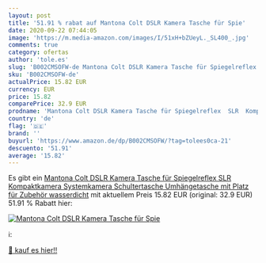 ```yaml
---
layout: post
title: '51.91 % rabat auf Mantona Colt DSLR Kamera Tasche für Spie'
date: 2020-09-22 07:44:05
image: 'https://m.media-amazon.com/images/I/51xH+bZUeyL._SL400_.jpg'
comments: true
category: ofertas
author: 'tole.es'
slug: 'B002CMSOFW-de Mantona Colt DSLR Kamera Tasche für Spiegelreflex SLR...'
sku: 'B002CMSOFW-de'
actualPrice: 15.82 EUR
currency: EUR
price: 15.82
comparePrice: 32.9 EUR
prodname: 'Mantona Colt DSLR Kamera Tasche für Spiegelreflex  SLR  Kompaktkamera  Systemkamera  Schultertasche Umhängetasche mit Platz für Zubehör  wasserdicht'
country: 'de'
flag: '🇩🇪'
brand: ''
buyurl: 'https://www.amazon.de/dp/B002CMSOFW/?tag=tolees0ca-21'
descuento: '51.91'
average: '15.82'
---
```


Es gibt ein [Mantona Colt DSLR Kamera Tasche für Spiegelreflex  SLR  Kompaktkamera  Systemkamera  Schultertasche Umhängetasche mit Platz für Zubehör  wasserdicht](https://www.amazon.de/dp/B002CMSOFW/?tag=tolees0ca-21) mit aktuellem Preis 15.82 EUR (original: 32.9 EUR) 51.91 % Rabatt hier:

[![Mantona Colt DSLR Kamera Tasche für Spie](https://m.media-amazon.com/images/I/51xH+bZUeyL._SL400_.jpg)](https://www.amazon.de/dp/B002CMSOFW/?tag=tolees0ca-21)

ℹ️:


[🛒 kauf es hier!!](https://www.amazon.de/dp/B002CMSOFW/?tag=tolees0ca-21)
